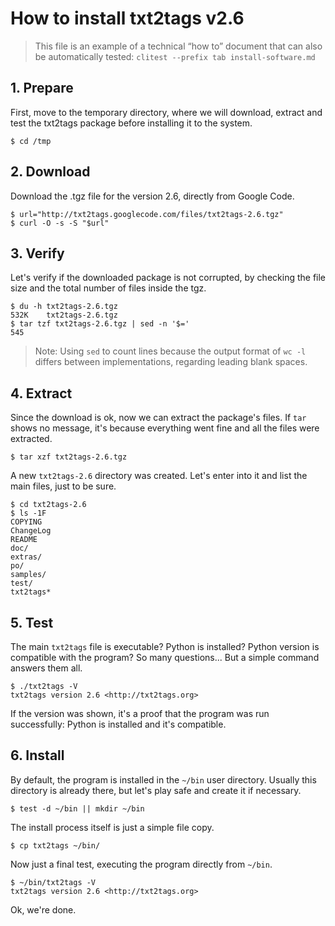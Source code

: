 # How to install txt2tags v2.6

> This file is an example of a technical “how to” document
> that can also be automatically tested:
> `clitest --prefix tab install-software.md`


## 1. Prepare

First, move to the temporary directory, where we will download, extract
and test the txt2tags package before installing it to the system.

	$ cd /tmp


## 2. Download

Download the .tgz file for the version 2.6, directly from Google Code.

	$ url="http://txt2tags.googlecode.com/files/txt2tags-2.6.tgz"
	$ curl -O -s -S "$url"


## 3. Verify

Let's verify if the downloaded package is not corrupted, by checking
the file size and the total number of files inside the tgz.

	$ du -h txt2tags-2.6.tgz
	532K	txt2tags-2.6.tgz
	$ tar tzf txt2tags-2.6.tgz | sed -n '$='
	545

> Note: Using `sed` to count lines because the output format of `wc -l`
> differs between implementations, regarding leading blank spaces.


## 4. Extract

Since the download is ok, now we can extract the package's files. If
`tar` shows no message, it's because everything went fine and all the
files were extracted.

	$ tar xzf txt2tags-2.6.tgz

A new `txt2tags-2.6` directory was created. Let's enter into it and
list the main files, just to be sure.

	$ cd txt2tags-2.6
	$ ls -1F
	COPYING
	ChangeLog
	README
	doc/
	extras/
	po/
	samples/
	test/
	txt2tags*


## 5. Test

The main `txt2tags` file is executable? Python is installed? Python
version is compatible with the program? So many questions... But a
simple command answers them all.
	
	$ ./txt2tags -V
	txt2tags version 2.6 <http://txt2tags.org>

If the version was shown, it's a proof that the program was run
successfully: Python is installed and it's compatible.

## 6. Install

By default, the program is installed in the `~/bin` user directory.
Usually this directory is already there, but let's play safe and create
it if necessary.

	$ test -d ~/bin || mkdir ~/bin

The install process itself is just a simple file copy.

	$ cp txt2tags ~/bin/

Now just a final test, executing the program directly from `~/bin`.
	
	$ ~/bin/txt2tags -V
	txt2tags version 2.6 <http://txt2tags.org>

Ok, we're done.
